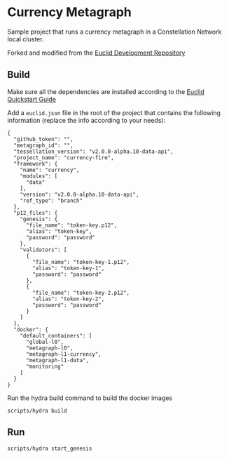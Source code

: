 Currency Metagraph
===========

Sample project that runs a currency metagraph in a Constellation Network local cluster.

Forked and modified from the [Euclid Development Repository](https://github.com/Constellation-Labs/euclid-development-environment)

## Build
Make sure all the dependencies are installed according to the [Euclid Quickstart Guide](https://docs.constellationnetwork.io/sdk/guides/quick-start)

Add a `euclid.json` file in the root of the project that contains the following information (replace the info according to your needs):

```
{
  "github_token": "",
  "metagraph_id": "",
  "tessellation_version": "v2.0.0-alpha.10-data-api",
  "project_name": "currency-fire",
  "framework": {
    "name": "currency",
    "modules": [
      "data"
    ],
    "version": "v2.0.0-alpha.10-data-api",
    "ref_type": "branch"
  },
  "p12_files": {
    "genesis": {
      "file_name": "token-key.p12",
      "alias": "token-key",
      "password": "password"
    },
    "validators": [
      {
        "file_name": "token-key-1.p12",
        "alias": "token-key-1",
        "password": "password"
      },
      {
        "file_name": "token-key-2.p12",
        "alias": "token-key-2",
        "password": "password"
      } 
    ]
  },
  "docker": {
    "default_containers": [
      "global-l0",
      "metagraph-l0", 
      "metagraph-l1-currency", 
      "metagraph-l1-data", 
      "monitoring"
    ]
  }
}
```

Run the hydra build command to build the docker images
```
scripts/hydra build
```

## Run
```
scripts/hydra start_genesis
```
